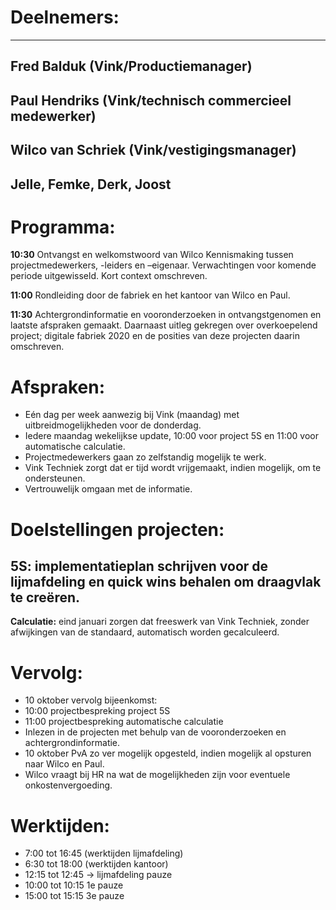 # Deelnemers:
---
Fred Balduk (Vink/Productiemanager)
---
Paul Hendriks (Vink/technisch commercieel medewerker)
---
Wilco van Schriek  (Vink/vestigingsmanager)
---
Jelle, Femke, Derk, Joost
---

# Programma:
**10:30**      	Ontvangst en welkomstwoord van Wilco
		Kennismaking tussen projectmedewerkers, -leiders en –eigenaar.
		Verwachtingen voor komende periode uitgewisseld.
		Kort context omschreven.

**11:00**	Rondleiding door de fabriek en het kantoor van Wilco en Paul.

**11:30**	Achtergrondinformatie en vooronderzoeken in ontvangstgenomen en laatste afspraken gemaakt. Daarnaast uitleg gekregen 			over overkoepelend project; digitale fabriek 2020 en de posities van deze projecten daarin omschreven. 

# Afspraken:
+	Eén dag per week aanwezig bij Vink (maandag) met uitbreidmogelijkheden voor de donderdag.
+	Iedere maandag wekelijkse update, 10:00 voor project 5S en 11:00 voor automatische calculatie.
+	Projectmedewerkers gaan zo zelfstandig mogelijk te werk.
+	Vink Techniek zorgt dat er tijd wordt vrijgemaakt, indien mogelijk, om te ondersteunen.
+	Vertrouwelijk omgaan met de informatie.

# Doelstellingen projecten:

**5S:** implementatieplan schrijven voor de lijmafdeling en quick wins behalen om draagvlak te creëren.
---
**Calculatie:** eind januari zorgen dat freeswerk van Vink Techniek, zonder afwijkingen van de standaard,  automatisch worden gecalculeerd.

# Vervolg:
+	10 oktober vervolg bijeenkomst:
+	10:00 projectbespreking project 5S
+	11:00 projectbespreking automatische calculatie
+	Inlezen in de projecten met behulp van de vooronderzoeken en achtergrondinformatie.
+	10 oktober PvA zo ver mogelijk opgesteld, indien mogelijk al opsturen naar Wilco en Paul.
+	Wilco vraagt bij HR na wat de mogelijkheden zijn voor eventuele onkostenvergoeding.

# Werktijden:
+	7:00 	tot 	16:45 (werktijden lijmafdeling)
+	6:30 	tot 	18:00 (werktijden kantoor)
+	12:15 	tot 	12:45 -> lijmafdeling pauze
+	10:00	tot	10:15  1e pauze
+	15:00	tot	15:15 3e pauze 
